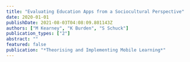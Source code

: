 ```yaml
---
title: "Evaluating Education Apps from a Sociocultural Perspective"
date: 2020-01-01
publishDate: 2021-08-03T04:08:09.801143Z
authors: ["M Kearney", "K Burden", "S Schuck"]
publication_types: ["2"]
abstract: ""
featured: false
publication: "*Theorising and Implementing Mobile Learning*"
---
```



